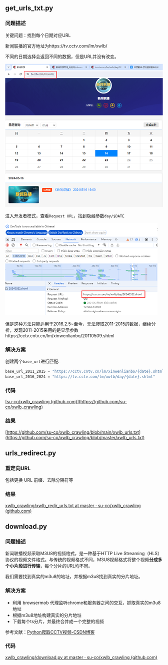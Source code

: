 ## get_urls_txt.py

### 问题描述

关键问题：找到每个日期对应URL

新闻联播的官方地址为https://tv.cctv.com/lm/xwlb/

不同的日期选择会返回不同的数据，但是URL并没有改变。

<img src="image/image-20240523105437614.png" alt="image-20240523105437614" style="zoom: 67%;" />

进入开发者模式，查看`Request URL`，找到隐藏参数`day/$DATE`

<img src="image/image-20240523105606154.png" alt="image-20240523105606154" style="zoom:67%;" />

但是这种方法只能适用于2016.2.5~至今，无法爬取2011-2015的数据，继续分析，发现2011-2015采用的是显示参数https://cctv.cntv.cn/lm/xinwenlianbo/20110509.shtml

### 解决方案

创建两个`base_url`进行匹配:

```python
base_url_2011_2015 = "https://cctv.cntv.cn/lm/xinwenlianbo/{date}.shtml"
base_url_2016_2024 = "https://tv.cctv.com/lm/xwlb/day/{date}.shtml"
```

### 代码

[[su-co/xwlb_crawling (github.com)](https://github.com/su-co/xwlb_crawling)](https://github.com/su-co/xwlb_crawling)

### 结果
[https://github.com/su-co/xwlb_crawling/blob/main/xwlb_urls.txt](https://github.com/su-co/xwlb_crawling/blob/master/xwlb_urls.txt)



## urls_redirect.py

### 重定向URL

包括更换 URL 前缀、去除分隔符等

### 结果

[xwlb_crawling/xwlb_redir_urls.txt at master · su-co/xwlb_crawling (github.com)](https://github.com/su-co/xwlb_crawling/blob/master/xwlb_redir_urls.txt)



## download.py

### 问题描述

新闻联播视频采取M3U8的视频格式，是一种基于HTTP Live Streaming（HLS）协议的视频文件格式。与传统的视频格式不同，M3U8视频格式将整个视频**分成多个小片段进行传输**，每个分片的URL均不同。

我们需要找到真实的m3u8的地址，并根据m3u8找到真实的分片地址。

### 解决方案

- 利用 browsermob 代理监听chrome和服务器之间的交互，抓取真实的m3u8地址
- 根据m3u8地址构建真实的分片地址
- 下载每个ts分片，并最终合并成一个完整的视频

参考文献：[Python爬取CCTV视频-CSDN博客](https://blog.csdn.net/Uncle_wangcode/article/details/127677768)

### 代码

[xwlb_crawling/download.py at master · su-co/xwlb_crawling (github.com)](https://github.com/su-co/xwlb_crawling/blob/master/download.py)

